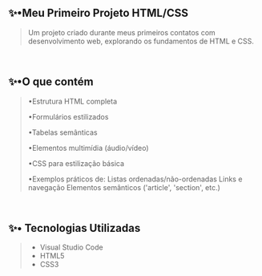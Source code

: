 ## ✨•Meu Primeiro Projeto HTML/CSS
>Um projeto criado durante meus primeiros contatos com desenvolvimento web, explorando os fundamentos de HTML e CSS.

<br>

## ✨•O que contém 
> •Estrutura HTML completa
> 
> •Formulários estilizados
> 
> •Tabelas semânticas
> 
> •Elementos multimídia (áudio/vídeo)
> 
> •CSS para estilização básica
> 
> •Exemplos práticos de:
Listas ordenadas/não-ordenadas
Links e navegação
Elementos semânticos ('article', 'section', etc.)

<br>

## ✨• Tecnologias Utilizadas
> - Visual Studio Code
> - HTML5
> - CSS3



